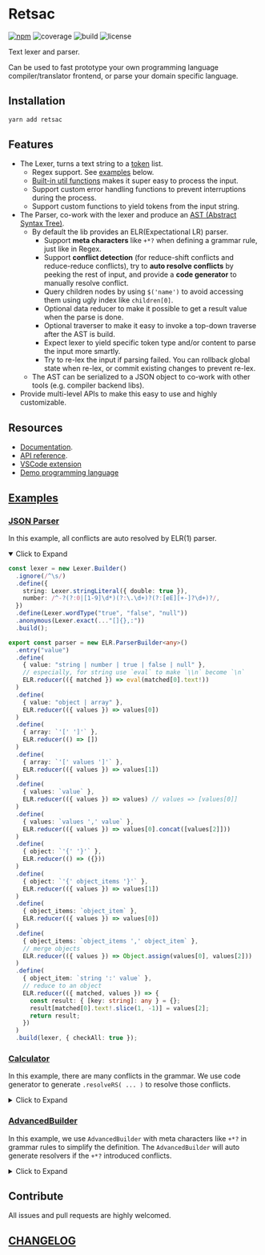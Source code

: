 # Retsac

[![npm](https://img.shields.io/npm/v/retsac?style=flat-square)](https://www.npmjs.com/package/retsac)
![coverage](https://img.shields.io/codecov/c/github/DiscreteTom/retsac?style=flat-square)
![build](https://img.shields.io/github/actions/workflow/status/DiscreteTom/retsac/publish.yml?style=flat-square)
![license](https://img.shields.io/github/license/DiscreteTom/retsac?style=flat-square)

Text lexer and parser.

Can be used to fast prototype your own programming language compiler/translator frontend, or parse your domain specific language.

## Installation

```bash
yarn add retsac
```

## Features

- The Lexer, turns a text string to a [token](https://github.com/DiscreteTom/retsac/blob/main/src/lexer/model.ts) list.
  - Regex support. See [examples](https://github.com/DiscreteTom/retsac#examples) below.
  - [Built-in util functions](https://github.com/DiscreteTom/retsac/blob/main/src/lexer/utils.ts) makes it super easy to process the input.
  - Support custom error handling functions to prevent interruptions during the process.
  - Support custom functions to yield tokens from the input string.
- The Parser, co-work with the lexer and produce an [AST (Abstract Syntax Tree)](https://github.com/DiscreteTom/retsac/blob/main/src/parser/ast.ts).
  - By default the lib provides an ELR(Expectational LR) parser.
    - Support **meta characters** like `+*?` when defining a grammar rule, just like in Regex.
    - Support **conflict detection** (for reduce-shift conflicts and reduce-reduce conflicts), try to **auto resolve conflicts** by peeking the rest of input, and provide a **code generator** to manually resolve conflict.
    - Query children nodes by using `$('name')` to avoid accessing them using ugly index like `children[0]`.
    - Optional data reducer to make it possible to get a result value when the parse is done.
    - Optional traverser to make it easy to invoke a top-down traverse after the AST is build.
    - Expect lexer to yield specific token type and/or content to parse the input more smartly.
    - Try to re-lex the input if parsing failed. You can rollback global state when re-lex, or commit existing changes to prevent re-lex.
  - The AST can be serialized to a JSON object to co-work with other tools (e.g. compiler backend libs).
- Provide multi-level APIs to make this easy to use and highly customizable.

## Resources

- [Documentation](https://github.com/DiscreteTom/retsac/wiki).
- [API reference](https://discretetom.github.io/retsac/).
- [VSCode extension](https://github.com/DiscreteTom/vscode-retsac)
- [Demo programming language](https://github.com/DiscreteTom/dt0)

## [Examples](https://github.com/DiscreteTom/retsac/tree/main/example)

### [JSON Parser](https://github.com/DiscreteTom/retsac/blob/main/example/json/json.ts)

In this example, all conflicts are auto resolved by ELR(1) parser.

<details open><summary>Click to Expand</summary>

```ts
const lexer = new Lexer.Builder()
  .ignore(/^\s/)
  .define({
    string: Lexer.stringLiteral({ double: true }),
    number: /^-?(?:0|[1-9]\d*)(?:\.\d+)?(?:[eE][+-]?\d+)?/,
  })
  .define(Lexer.wordType("true", "false", "null"))
  .anonymous(Lexer.exact(..."[]{},:"))
  .build();

export const parser = new ELR.ParserBuilder<any>()
  .entry("value")
  .define(
    { value: "string | number | true | false | null" },
    // especially, for string use `eval` to make `\\n` become `\n`
    ELR.reducer(({ matched }) => eval(matched[0].text!))
  )
  .define(
    { value: "object | array" },
    ELR.reducer(({ values }) => values[0])
  )
  .define(
    { array: `'[' ']'` },
    ELR.reducer(() => [])
  )
  .define(
    { array: `'[' values ']'` },
    ELR.reducer(({ values }) => values[1])
  )
  .define(
    { values: `value` },
    ELR.reducer(({ values }) => values) // values => [values[0]]
  )
  .define(
    { values: `values ',' value` },
    ELR.reducer(({ values }) => values[0].concat([values[2]]))
  )
  .define(
    { object: `'{' '}'` },
    ELR.reducer(() => ({}))
  )
  .define(
    { object: `'{' object_items '}'` },
    ELR.reducer(({ values }) => values[1])
  )
  .define(
    { object_items: `object_item` },
    ELR.reducer(({ values }) => values[0])
  )
  .define(
    { object_items: `object_items ',' object_item` },
    // merge objects
    ELR.reducer(({ values }) => Object.assign(values[0], values[2]))
  )
  .define(
    { object_item: `string ':' value` },
    // reduce to an object
    ELR.reducer(({ matched, values }) => {
      const result: { [key: string]: any } = {};
      result[matched[0].text!.slice(1, -1)] = values[2];
      return result;
    })
  )
  .build(lexer, { checkAll: true });
```

</details>

### [Calculator](https://github.com/DiscreteTom/retsac/blob/main/example/calculator/core.ts)

In this example, there are many conflicts in the grammar. We use code generator to generate `.resolveRS( ... )` to resolve those conflicts.

<details><summary>Click to Expand</summary>

```ts
const lexer = new Lexer.Builder()
  .ignore(/^\s/)
  .define({
    number: /^[0-9]+(?:\.[0-9]+)?/,
  })
  .anonymous(Lexer.exact(..."+-*/()"))
  .build();

export const parser = new ELR.ParserBuilder<number>()
  .entry("exp")
  .define(
    { exp: "number" },
    ELR.reducer(({ matched }) => Number(matched[0].text))
  )
  .define(
    { exp: `'-' exp` },
    ELR.reducer<number>(({ values }) => -values[1]!)
      .resolveRS({ exp: `exp '+' exp` }, { next: `'+'`, reduce: true })
      .resolveRS({ exp: `exp '-' exp` }, { next: `'-'`, reduce: true })
      .resolveRS({ exp: `exp '*' exp` }, { next: `'*'`, reduce: true })
      .resolveRS({ exp: `exp '/' exp` }, { next: `'/'`, reduce: true })
  )
  .define(
    { exp: `'(' exp ')'` },
    ELR.reducer(({ values }) => values[1])
  )
  .define(
    { exp: `exp '+' exp` },
    ELR.reducer<number>(({ values }) => values[0]! + values[2]!)
      .resolveRS({ exp: `exp '+' exp` }, { next: `'+'`, reduce: true })
      .resolveRS({ exp: `exp '-' exp` }, { next: `'-'`, reduce: true })
      .resolveRS({ exp: `exp '*' exp` }, { next: `'*'`, reduce: false })
      .resolveRS({ exp: `exp '/' exp` }, { next: `'/'`, reduce: false })
  )
  .define(
    { exp: `exp '-' exp` },
    ELR.reducer<number>(({ values }) => values[0]! - values[2]!)
      .resolveRS({ exp: `exp '+' exp` }, { next: `'+'`, reduce: true })
      .resolveRS({ exp: `exp '-' exp` }, { next: `'-'`, reduce: true })
      .resolveRS({ exp: `exp '*' exp` }, { next: `'*'`, reduce: false })
      .resolveRS({ exp: `exp '/' exp` }, { next: `'/'`, reduce: false })
  )
  .define(
    { exp: `exp '*' exp` },
    ELR.reducer<number>(({ values }) => values[0]! * values[2]!)
      .resolveRS({ exp: `exp '+' exp` }, { next: `'+'`, reduce: true })
      .resolveRS({ exp: `exp '-' exp` }, { next: `'-'`, reduce: true })
      .resolveRS({ exp: `exp '*' exp` }, { next: `'*'`, reduce: true })
      .resolveRS({ exp: `exp '/' exp` }, { next: `'/'`, reduce: true })
  )
  .define(
    { exp: `exp '/' exp` },
    ELR.reducer<number>(({ values }) => values[0]! / values[2]!)
      .resolveRS({ exp: `exp '+' exp` }, { next: `'+'`, reduce: true })
      .resolveRS({ exp: `exp '-' exp` }, { next: `'-'`, reduce: true })
      .resolveRS({ exp: `exp '*' exp` }, { next: `'*'`, reduce: true })
      .resolveRS({ exp: `exp '/' exp` }, { next: `'/'`, reduce: true })
  )
  .build(lexer, { checkAll: true });
```

</details>

### [AdvancedBuilder](https://github.com/DiscreteTom/retsac/blob/main/example/advanced-builder/advanced-builder.ts)

In this example, we use `AdvancedBuilder` with meta characters like `+*?` in grammar rules to simplify the definition. The `AdvancedBuilder` will auto generate resolvers if the `+*?` introduced conflicts.

<details><summary>Click to Expand</summary>

```ts
const lexer = new Lexer.Builder()
  .ignore(/^\s/) // ignore blank chars
  .define(Lexer.wordType("pub", "fn", "return", "let")) // keywords
  .define({
    integer: /^([1-9][0-9]*|0)/,
    identifier: /^[a-zA-Z_]\w*/,
  })
  .anonymous(Lexer.exact(..."+-*/():{};=,")) // single char operator
  .build();

export const parser = new ELR.AdvancedBuilder()
  .define({
    fn_def: `
      pub fn identifier@funcName '(' (param (',' param)*)? ')' ':' identifier@retType '{'
        stmt*
      '}'
    `,
  })
  .define({ param: `identifier ':' identifier` })
  .define({ stmt: `assign_stmt | ret_stmt` }, ELR.commit()) // commit to prevent re-lex, optimize performance
  .define({ assign_stmt: `let identifier ':' identifier '=' exp ';'` })
  .define({ ret_stmt: `return exp ';'` })
  .define({ exp: `integer | identifier` })
  .define({ exp: `exp '+' exp` })
  .entry("fn_def")
  .resolveRS(
    { exp: `exp '+' exp` },
    { exp: `exp '+' exp` },
    { next: `'+'`, reduce: true }
  )
  .build(lexer, { generateResolvers: "builder", checkAll: true });

```

</details>

## Contribute

All issues and pull requests are highly welcomed.

## [CHANGELOG](https://github.com/DiscreteTom/retsac/blob/main/CHANGELOG.md)
